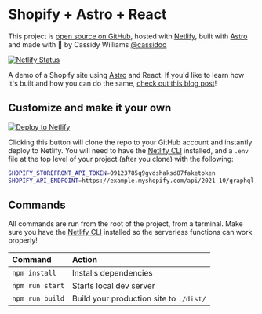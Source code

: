 # Shopify + Astro + React

This project is [open source on GitHub](https://github.com/cassidoo/shopify-react-astro), hosted with [Netlify](https://bit.ly/2G29YwK), built with [Astro](https://astro.build/) and made with 💚 by Cassidy Williams [@cassidoo](https://twitter.com/cassido)

[![Netlify Status](https://api.netlify.com/api/v1/badges/00c79ab2-364d-4c1d-923b-ed0a9a3b4d2b/deploy-status)](https://app.netlify.com/sites/shopify-astro/deploys)

A demo of a Shopify site using [Astro](https://astro.build) and React. If you'd like to learn how it's built and how you can do the same, [check out this blog post](https://dev.to/netlify/build-a-modern-shopping-site-with-astro-and-serverless-functions-5326)!

## Customize and make it your own

[![Deploy to Netlify](https://www.netlify.com/img/deploy/button.svg)](https://app.netlify.com/start/deploy?repository=https://github.com/cassidoo/shopify-react-astro)

Clicking this button will clone the repo to your GitHub account and instantly deploy to Netlify. You will need to have the [Netlify CLI](https://cli.netlify.com/) installed, and a `.env` file at the top level of your project (after you clone) with the following:

```bash
SHOPIFY_STOREFRONT_API_TOKEN=09123785q9gvdshaksd87faketoken
SHOPIFY_API_ENDPOINT=https://example.myshopify.com/api/2021-10/graphql.json
```

## Commands

All commands are run from the root of the project, from a terminal. Make sure you have the [Netlify CLI](https://docs.netlify.com/cli/get-started/) installed so the serverless functions can work properly!

| Command         | Action                                  |
| :-------------- | :-------------------------------------- |
| `npm install`   | Installs dependencies                   |
| `npm run start` | Starts local dev server                 |
| `npm run build` | Build your production site to `./dist/` |
